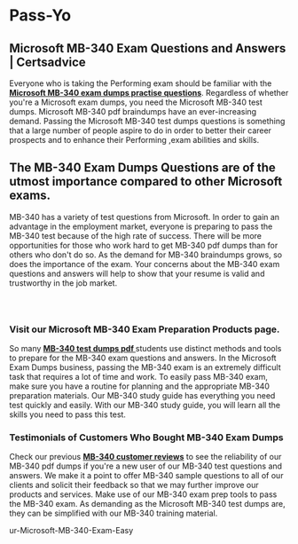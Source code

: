 # Pass-Yo<h2><strong>Microsoft MB-340 Exam Questions and Answers | Certsadvice</strong></h2> <p>Everyone who is taking the Performing exam should be familiar with the <a href="http://www.certsadvice.com/microsoft/mb-340-practice-questions"><strong>Microsoft MB-340 exam dumps practise questions</strong></a>. Regardless of whether you&#39;re a Microsoft exam dumps, you need the Microsoft MB-340 test dumps. Microsoft MB-340 pdf braindumps have an ever-increasing demand. Passing the Microsoft MB-340 test dumps questions is something that a large number of people aspire to do in order to better their career prospects and to enhance their Performing ,exam abilities and skills.</p> <h2><strong>The MB-340 Exam Dumps Questions are of the utmost importance compared to other Microsoft exams.</strong></h2> <p>MB-340 has a variety of test questions from Microsoft. In order to gain an advantage in the employment market, everyone is preparing to pass the MB-340 test because of the high rate of success. There will be more opportunities for those who work hard to get MB-340 pdf dumps than for others who don&#39;t do so. As the demand for MB-340 braindumps grows, so does the importance of the exam. Your concerns about the MB-340 exam questions and answers will help to show that your resume is valid and trustworthy in the job market.</p> <p><a href="http://www.certsadvice.com/microsoft/mb-340-practice-questions" style="display: block; padding: 1em 0; text-align: center; "><img alt="" src="https://1.bp.blogspot.com/-RUOr8Wn-CRk/YUYAxC8kcHI/AAAAAAAAAnw/F7BbdI3tw8QDj5z8iX0vQAioQzKiUxduwCLcBGAsYHQ/s0/unnamed.jpg" /></a></p> <h3><strong>Visit our Microsoft MB-340 Exam Preparation Products page.</strong></h3> <p>So many <a href="http://www.certsadvice.com/microsoft/mb-340-practice-questions"><strong>MB-340 test dumps pdf </strong></a>students use distinct methods and tools to prepare for the MB-340 exam questions and answers. In the Microsoft Exam Dumps business, passing the MB-340 exam is an extremely difficult task that requires a lot of time and work. To easily pass MB-340 exam, make sure you have a routine for planning and the appropriate MB-340 preparation materials. Our MB-340 study guide has everything you need test quickly and easily. With our MB-340 study guide, you will learn all the skills you need to pass this test.</p> <h3><strong>Testimonials of Customers Who Bought MB-340 Exam Dumps</strong></h3> <p>Check our previous <a href="http://www.certsadvice.com/microsoft/mb-340-practice-questions"><strong>MB-340 customer reviews</strong></a> to see the reliability of our MB-340 pdf dumps if you&#39;re a new user of our MB-340 test questions and answers. We make it a point to offer MB-340 sample questions to all of our clients and solicit their feedback so that we may further improve our products and services. Make use of our MB-340 exam prep tools to pass the MB-340 exam. As demanding as the Microsoft MB-340 test dumps are, they can be simplified with our MB-340 training material.</p>ur-Microsoft-MB-340-Exam-Easy
